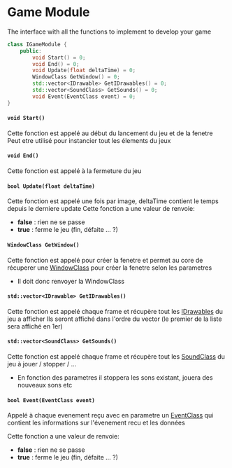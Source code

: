 # Game Module
The interface with all the functions to implement to develop your game

```Cpp
class IGameModule {
    public:
        void Start() = 0;
        void End() = 0;
        void Update(float deltaTime) = 0;
        WindowClass GetWindow() = 0;
        std::vector<IDrawable> GetIDrawables() = 0;
        std::vector<SoundClass> GetSounds() = 0;
        void Event(EventClass event) = 0;
}
```
#### `void Start()`
Cette fonction est appelé au début du lancement du jeu et de la fenetre 
Peut etre utilisé pour instancier tout les élements du jeux
#### `void End()`
Cette fonction est appelé à la fermeture du jeu
#### `bool Update(float deltaTime)`
Cette fonction est appelé une fois par image, deltaTime contient le temps depuis le derniere update
Cette fonction a une valeur de renvoie:
- **false** : rien ne se passe
- **true** : ferme le jeu (fin, défaite ... ?)
#### `WindowClass GetWindow()`
Cette fonction est appelé pour créer la fenetre et permet au core de récuperer une [WindowClass](<Data structures.md>) pour créer la fenetre selon les parametres
- Il doit donc renvoyer la WindowClass
#### `std::vector<IDrawable> GetIDrawables()`
Cette fonction est appelé chaque frame et récupère tout les [IDrawables](<Data structures.md>) du jeu a afficher
Ils seront affiché dans l'ordre du vector (le premier de la liste sera affiché en 1er)
#### `std::vector<SoundClass> GetSounds()`
Cette fonction est appelé chaque frame et récupère tout les [SoundClass](<Data structures.md>) du jeu à jouer / stopper / ...
- En fonction des parametres il stoppera les sons existant, jouera des nouveaux sons etc
#### `bool Event(EventClass event)`
Appelé à chaque evenement reçu avec en parametre un [EventClass](<Data structures.md>) qui contient les informations sur l'évenement recu et les données

Cette fonction a une valeur de renvoie:
- **false** : rien ne se passe
- **true** : ferme le jeu (fin, défaite ... ?)